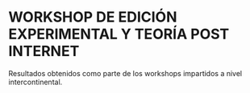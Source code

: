 # WORKSHOP DE EDICIÓN EXPERIMENTAL Y TEORÍA POST INTERNET
Resultados obtenidos como parte de los workshops impartidos a nivel intercontinental.
